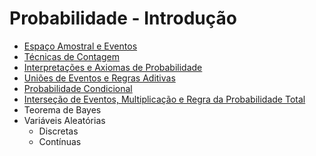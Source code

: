 # Probabilidade - Introdução

- [Espaço Amostral e Eventos](espaço_amostral_eventos.ipynb)
- [Técnicas de Contagem](técnicas_de_contagem.md)
- [Interpretações e Axiomas de Probabilidade](axiomas_probabilidade.md)
- [Uniões de Eventos e Regras Aditivas](uniões_e_regras_aditivas.md)
- [Probabilidade Condicional](probabilidade_condicional.md)
- [Interseção de Eventos, Multiplicação e Regra da Probabilidade Total](interseção_eventos.md)
- Teorema de Bayes
- Variáveis Aleatórias
  - Discretas
  - Contínuas
